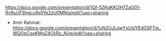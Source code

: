 https://docs.google.com/presentation/d/1Qf-5ZKgKKi2H7ZaO01-Ry9uUFShgcu9s0Ye2zU0MNjg/edit?usp=sharing
* Amir Rahmat: https://docs.google.com/presentation/d/1uN2UJLpwYxUsIYEdOSFTie_WQGpCgxKMgZ4CkRz_AUw/edit?usp=sharing

